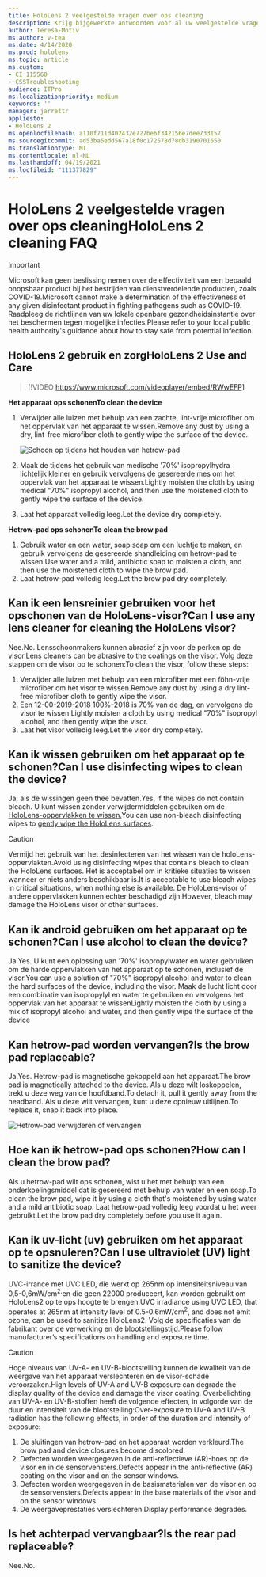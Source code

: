 ```yaml
---
title: HoloLens 2 veelgestelde vragen over ops cleaning
description: Krijg bijgewerkte antwoorden voor al uw veelgestelde vragen over het opsninieren en onderhouden van HoloLens 2 apparaat.
author: Teresa-Motiv
ms.author: v-tea
ms.date: 4/14/2020
ms.prod: hololens
ms.topic: article
ms.custom:
- CI 115560
- CSSTroubleshooting
audience: ITPro
ms.localizationpriority: medium
keywords: ''
manager: jarrettr
appliesto:
- HoloLens 2
ms.openlocfilehash: a110f711d402432e727be6f342156e7dee733157
ms.sourcegitcommit: ad53ba5edd567a18f0c172578d78db3190701650
ms.translationtype: MT
ms.contentlocale: nl-NL
ms.lasthandoff: 04/19/2021
ms.locfileid: "111377829"
---
```

# <a name="hololens-2-cleaning-faq"></a><span data-ttu-id="55f7a-103">HoloLens 2 veelgestelde vragen over ops cleaning</span><span class="sxs-lookup"><span data-stu-id="55f7a-103">HoloLens 2 cleaning FAQ</span></span>

> [!IMPORTANT]  
> <span data-ttu-id="55f7a-104">Microsoft kan geen beslissing nemen over de effectiviteit van een bepaald onopsbaar product bij het bestrijden van dienstverdelende producten, zoals COVID-19.</span><span class="sxs-lookup"><span data-stu-id="55f7a-104">Microsoft cannot make a determination of the effectiveness of any given disinfectant product in fighting pathogens such as COVID-19.</span></span> <span data-ttu-id="55f7a-105">Raadpleeg de richtlijnen van uw lokale openbare gezondheidsinstantie over het beschermen tegen mogelijke infecties.</span><span class="sxs-lookup"><span data-stu-id="55f7a-105">Please refer to your local public health authority's guidance about how to stay safe from potential infection.</span></span>  

## <a name="hololens-2-use-and-care"></a><span data-ttu-id="55f7a-106">HoloLens 2 gebruik en zorg</span><span class="sxs-lookup"><span data-stu-id="55f7a-106">HoloLens 2 Use and Care</span></span>

> [!VIDEO https://www.microsoft.com/videoplayer/embed/RWwEFP]

<!-- <iframe src="https://channel9.msdn.com/Shows/Docs-Mixed-Reality/HoloLens-2-Use-and-Care/player" width="960" height="540" allowFullScreen frameBorder="0" title="HoloLens 2 Use and Care - Microsoft Channel 9 Video"></iframe> -->

<span data-ttu-id="55f7a-107">**Het apparaat ops schonen**</span><span class="sxs-lookup"><span data-stu-id="55f7a-107">**To clean the device**</span></span>

1. <span data-ttu-id="55f7a-108">Verwijder alle luizen met behulp van een zachte, lint-vrije microfiber om het oppervlak van het apparaat te wissen.</span><span class="sxs-lookup"><span data-stu-id="55f7a-108">Remove any dust by using a dry, lint-free microfiber cloth to gently wipe the surface of the device.</span></span>

   ![Schoon op tijdens het houden van hetrow-pad](images/hl2-cleaning.png)

2. <span data-ttu-id="55f7a-110">Maak de tijdens het gebruik van medische '70%' isopropylhydra lichtelijk kleiner en gebruik vervolgens de gesereerde mes om het oppervlak van het apparaat te wissen.</span><span class="sxs-lookup"><span data-stu-id="55f7a-110">Lightly moisten the cloth by using medical "70%" isopropyl alcohol, and then use the moistened cloth to gently wipe the surface of the device.</span></span>

3. <span data-ttu-id="55f7a-111">Laat het apparaat volledig leeg.</span><span class="sxs-lookup"><span data-stu-id="55f7a-111">Let the device dry completely.</span></span>

<span data-ttu-id="55f7a-112">**Hetrow-pad ops schonen**</span><span class="sxs-lookup"><span data-stu-id="55f7a-112">**To clean the brow pad**</span></span>

1. <span data-ttu-id="55f7a-113">Gebruik water en een water, soap soap om een luchtje te maken, en gebruik vervolgens de gesereerde shandleiding om hetrow-pad te wissen.</span><span class="sxs-lookup"><span data-stu-id="55f7a-113">Use water and a mild, antibiotic soap to moisten a cloth, and then use the moistened cloth to wipe the brow pad.</span></span>
1. <span data-ttu-id="55f7a-114">Laat hetrow-pad volledig leeg.</span><span class="sxs-lookup"><span data-stu-id="55f7a-114">Let the brow pad dry completely.</span></span>

## <a name="can-i-use-any-lens-cleaner-for-cleaning-the-hololens-visor"></a><span data-ttu-id="55f7a-115">Kan ik een lensreinier gebruiken voor het opschonen van de HoloLens-visor?</span><span class="sxs-lookup"><span data-stu-id="55f7a-115">Can I use any lens cleaner for cleaning the HoloLens visor?</span></span>

<span data-ttu-id="55f7a-116">Nee.</span><span class="sxs-lookup"><span data-stu-id="55f7a-116">No.</span></span> <span data-ttu-id="55f7a-117">Lensschoonmakers kunnen abrasief zijn voor de perken op de visor.</span><span class="sxs-lookup"><span data-stu-id="55f7a-117">Lens cleaners can be abrasive to the coatings on the visor.</span></span> <span data-ttu-id="55f7a-118">Volg deze stappen om de visor op te schonen:</span><span class="sxs-lookup"><span data-stu-id="55f7a-118">To clean the visor, follow these steps:</span></span>  

1. <span data-ttu-id="55f7a-119">Verwijder alle luizen met behulp van een microfiber met een föhn-vrije microfiber om het visor te wissen.</span><span class="sxs-lookup"><span data-stu-id="55f7a-119">Remove any dust by using a dry lint-free microfiber cloth to gently wipe the visor.</span></span>
1. <span data-ttu-id="55f7a-120">Een 12-00-2019-2018 100%-2018 is 70% van de dag, en vervolgens de visor te wissen.</span><span class="sxs-lookup"><span data-stu-id="55f7a-120">Lightly moisten a cloth by using medical "70%" isopropyl alcohol, and then gently wipe the visor.</span></span>
1. <span data-ttu-id="55f7a-121">Laat het visor volledig leeg.</span><span class="sxs-lookup"><span data-stu-id="55f7a-121">Let the visor dry completely.</span></span>

## <a name="can-i-use-disinfecting-wipes-to-clean-the-device"></a><span data-ttu-id="55f7a-122">Kan ik wissen gebruiken om het apparaat op te schonen?</span><span class="sxs-lookup"><span data-stu-id="55f7a-122">Can I use disinfecting wipes to clean the device?</span></span>

<span data-ttu-id="55f7a-123">Ja, als de wissingen geen thee bevatten.</span><span class="sxs-lookup"><span data-stu-id="55f7a-123">Yes, if the wipes do not contain bleach.</span></span> <span data-ttu-id="55f7a-124">U kunt wissen zonder verwijdermiddelen gebruiken om de [HoloLens-oppervlakken te wissen.](#hololens-2-use-and-care)</span><span class="sxs-lookup"><span data-stu-id="55f7a-124">You can use non-bleach disinfecting wipes to [gently wipe the HoloLens surfaces](#hololens-2-use-and-care).</span></span>  

> [!CAUTION]  
> <span data-ttu-id="55f7a-125">Vermijd het gebruik van het desinfecteren van het wissen van de holoLens-oppervlakten.</span><span class="sxs-lookup"><span data-stu-id="55f7a-125">Avoid using disinfecting wipes that contains bleach to clean the HoloLens surfaces.</span></span> <span data-ttu-id="55f7a-126">Het is acceptabel om in kritieke situaties te wissen wanneer er niets anders beschikbaar is.</span><span class="sxs-lookup"><span data-stu-id="55f7a-126">It is acceptable to use bleach wipes in critical situations, when nothing else is available.</span></span> <span data-ttu-id="55f7a-127">De HoloLens-visor of andere oppervlakken kunnen echter beschadigd zijn.</span><span class="sxs-lookup"><span data-stu-id="55f7a-127">However, bleach may damage the HoloLens visor or other surfaces.</span></span>

## <a name="can-i-use-alcohol-to-clean-the-device"></a><span data-ttu-id="55f7a-128">Kan ik android gebruiken om het apparaat op te schonen?</span><span class="sxs-lookup"><span data-stu-id="55f7a-128">Can I use alcohol to clean the device?</span></span>

<span data-ttu-id="55f7a-129">Ja.</span><span class="sxs-lookup"><span data-stu-id="55f7a-129">Yes.</span></span> <span data-ttu-id="55f7a-130">U kunt een oplossing van '70%' isopropylwater en water gebruiken om de harde oppervlakken van het apparaat op te schonen, inclusief de visor.</span><span class="sxs-lookup"><span data-stu-id="55f7a-130">You can use a solution of "70%" isopropyl alcohol and water to clean the hard surfaces of the device, including the visor.</span></span> <span data-ttu-id="55f7a-131">Maak de lucht licht door een combinatie van isopropylyl en water te gebruiken en vervolgens het oppervlak van het apparaat te wissen</span><span class="sxs-lookup"><span data-stu-id="55f7a-131">Lightly moisten the cloth by using a mix of isopropyl alcohol and water, and then gently wipe the surface of the device</span></span>

## <a name="is-the-brow-pad-replaceable"></a><span data-ttu-id="55f7a-132">Kan hetrow-pad worden vervangen?</span><span class="sxs-lookup"><span data-stu-id="55f7a-132">Is the brow pad replaceable?</span></span>

<span data-ttu-id="55f7a-133">Ja.</span><span class="sxs-lookup"><span data-stu-id="55f7a-133">Yes.</span></span> <span data-ttu-id="55f7a-134">Hetrow-pad is magnetische gekoppeld aan het apparaat.</span><span class="sxs-lookup"><span data-stu-id="55f7a-134">The brow pad is magnetically attached to the device.</span></span> <span data-ttu-id="55f7a-135">Als u deze wilt loskoppelen, trekt u deze weg van de hoofdband.</span><span class="sxs-lookup"><span data-stu-id="55f7a-135">To detach it, pull it gently away from the headband.</span></span> <span data-ttu-id="55f7a-136">Als u deze wilt vervangen, kunt u deze opnieuw uitlijnen.</span><span class="sxs-lookup"><span data-stu-id="55f7a-136">To replace it, snap it back into place.</span></span>

![Hetrow-pad verwijderen of vervangen](images/hololens2-remove-browpad.png)

## <a name="how-can-i-clean-the-brow-pad"></a><span data-ttu-id="55f7a-138">Hoe kan ik hetrow-pad ops schonen?</span><span class="sxs-lookup"><span data-stu-id="55f7a-138">How can I clean the brow pad?</span></span>

<span data-ttu-id="55f7a-139">Als u hetrow-pad wilt ops schonen, wist u het met behulp van een onderkoelingsmiddel dat is gesereerd met behulp van water en een soap.</span><span class="sxs-lookup"><span data-stu-id="55f7a-139">To clean the brow pad, wipe it by using a cloth that's moistened by using water and a mild antibiotic soap.</span></span> <span data-ttu-id="55f7a-140">Laat hetrow-pad volledig leeg voordat u het weer gebruikt.</span><span class="sxs-lookup"><span data-stu-id="55f7a-140">Let the brow pad dry completely before you use it again.</span></span>

## <a name="can-i-use-ultraviolet-uv-light-to-sanitize-the-device"></a><span data-ttu-id="55f7a-141">Kan ik uv-licht (uv) gebruiken om het apparaat op te opsnuleren?</span><span class="sxs-lookup"><span data-stu-id="55f7a-141">Can I use ultraviolet (UV) light to sanitize the device?</span></span>

<span data-ttu-id="55f7a-142">UVC-irrance met UVC LED, die werkt op 265nm op intensiteitsniveau van 0,5-0,6mW/cm<sup>2,</sup>en die geen 22000 produceert, kan worden gebruikt om HoloLens2 op te ops hoogte te brengen.</span><span class="sxs-lookup"><span data-stu-id="55f7a-142">UVC irradiance using UVC LED, that operates at 265nm at intensity level of 0.5-0.6mW/cm<sup>2</sup>, and does not emit ozone, can be used to sanitize HoloLens2.</span></span> <span data-ttu-id="55f7a-143">Volg de specificaties van de fabrikant over de verwerking en de blootstellingstijd.</span><span class="sxs-lookup"><span data-stu-id="55f7a-143">Please follow manufacturer’s specifications on handling and exposure time.</span></span>

> [!CAUTION]  
> <span data-ttu-id="55f7a-144">Hoge niveaus van UV-A- en UV-B-blootstelling kunnen de kwaliteit van de weergave van het apparaat verslechteren en de visor-schade veroorzaken.</span><span class="sxs-lookup"><span data-stu-id="55f7a-144">High levels of UV-A and UV-B exposure can degrade the display quality of the device and damage the visor coating.</span></span> <span data-ttu-id="55f7a-145">Overbelichting van UV-A- en UV-B-stoffen heeft de volgende effecten, in volgorde van de duur en intensiteit van de blootstelling:</span><span class="sxs-lookup"><span data-stu-id="55f7a-145">Over-exposure to UV-A and UV-B radiation has the following effects, in order of the duration and intensity of exposure:</span></span>
>  
> 1. <span data-ttu-id="55f7a-146">De sluitingen van hetrow-pad en het apparaat worden verkleurd.</span><span class="sxs-lookup"><span data-stu-id="55f7a-146">The brow pad and device closures become discolored.</span></span>
> 1. <span data-ttu-id="55f7a-147">Defecten worden weergegeven in de anti-reflectieve (AR)-hoes op de visor en in de sensorvensters.</span><span class="sxs-lookup"><span data-stu-id="55f7a-147">Defects appear in the anti-reflective (AR) coating on the visor and on the sensor windows.</span></span>
> 1. <span data-ttu-id="55f7a-148">Defecten worden weergegeven in de basismaterialen van de visor en op de sensorvensters.</span><span class="sxs-lookup"><span data-stu-id="55f7a-148">Defects appear in the base materials of the visor and on the sensor windows.</span></span>
> 1. <span data-ttu-id="55f7a-149">De weergaveprestaties verslechteren.</span><span class="sxs-lookup"><span data-stu-id="55f7a-149">Display performance degrades.</span></span>

## <a name="is-the-rear-pad-replaceable"></a><span data-ttu-id="55f7a-150">Is het achterpad vervangbaar?</span><span class="sxs-lookup"><span data-stu-id="55f7a-150">Is the rear pad replaceable?</span></span>

<span data-ttu-id="55f7a-151">Nee.</span><span class="sxs-lookup"><span data-stu-id="55f7a-151">No.</span></span>
